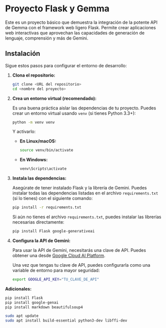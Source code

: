 # Proyecto Flask y Gemma

Este es un proyecto básico que demuestra la integración de la potente API de Gemma con el framework web ligero Flask. Permite crear aplicaciones web interactivas que aprovechan las capacidades de generación de lenguaje, comprensión y más de Gemini.

## Instalación

Sigue estos pasos para configurar el entorno de desarrollo:

1.  **Clona el repositorio:**

    ```bash
    git clone <URL del repositorio>
    cd <nombre del proyecto>
    ```

2.  **Crea un entorno virtual (recomendado):**

    Es una buena práctica aislar las dependencias de tu proyecto. Puedes crear un entorno virtual usando `venv` (si tienes Python 3.3+):

    ```bash
    python -m venv venv
    ```

    Y activarlo:

    * **En Linux/macOS:**
        ```bash
        source venv/bin/activate
        ```
    * **En Windows:**
        ```bash
        venv\Scripts\activate
        ```

3.  **Instala las dependencias:**

    Asegúrate de tener instalado Flask y la librería de Gemini. Puedes instalar todas las dependencias listadas en el archivo `requirements.txt` (si lo tienes) con el siguiente comando:

    ```bash
    pip install -r requirements.txt
    ```

    Si aún no tienes el archivo `requirements.txt`, puedes instalar las librerías necesarias directamente:

    ```bash
    pip install Flask google-generativeai
    ```

4.  **Configura la API de Gemini:**

    Para usar la API de Gemini, necesitarás una clave de API. Puedes obtener una desde [Google Cloud AI Platform](https://console.cloud.google.com/vertex-ai).

    Una vez que tengas tu clave de API, puedes configurarla como una variable de entorno para mayor seguridad:

    ```bash
    export GOOGLE_API_KEY="TU_CLAVE_DE_API"
    ```




**Adicionales:**


```bash
pip install Flask
pip install google-genai
pip install markdown beautifulsoup4

```


```bash
sudo apt update
sudo apt install build-essential python3-dev libffi-dev
```
